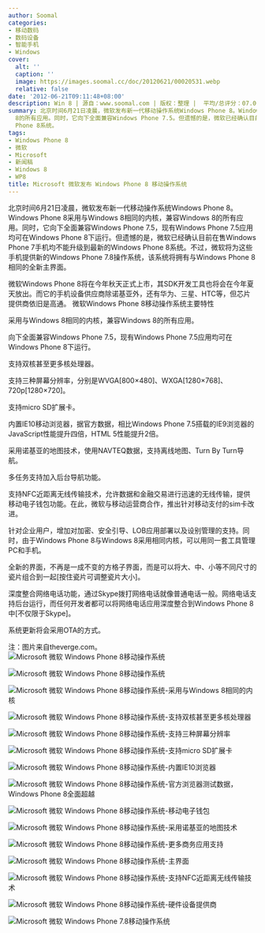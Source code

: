 ```yaml
---
author: Soomal
categories:
- 移动数码
- 数码设备
- 智能手机
- Windows
cover:
  alt: ''
  caption: ''
  image: https://images.soomal.cc/doc/20120621/00020531.webp
  relative: false
date: '2012-06-21T09:11:48+08:00'
description: Win 8 | 源自：www.soomal.com | 版权：整理 |  平均/总评分：07.00/21
summary: 北京时间6月21日凌晨，微软发布新一代移动操作系统Windows Phone 8。Windows Phone 8采用与Windows 8相同的内核，兼容Windows
  8的所有应用。同时，它向下全面兼容Windows Phone 7.5。但遗憾的是，微软已经确认目前在售Windows Phone 7手机均不能升级到最新的Windows
  Phone 8系统。
tags:
- Windows Phone 8
- 微软
- Microsoft
- 新闻稿
- Windows 8
- WP8
title: Microsoft 微软发布 Windows Phone 8 移动操作系统
---
```


北京时间6月21日凌晨，微软发布新一代移动操作系统Windows Phone 8。Windows Phone 8采用与Windows 8相同的内核，兼容Windows 8的所有应用。同时，它向下全面兼容Windows Phone 7.5，现有Windows Phone 7.5应用均可在Windows Phone 8下运行。但遗憾的是，微软已经确认目前在售Windows Phone 7手机均不能升级到最新的Windows Phone 8系统。不过，微软将为这些手机提供新的Windows Phone 7.8操作系统，该系统将拥有与Windows Phone 8相同的全新主界面。



微软Windows Phone 8将在今年秋天正式上市，其SDK开发工具也将会在今年夏天放出。而它的手机设备供应商除诺基亚外，还有华为、三星、HTC等，但芯片提供商依旧是高通。
微软Windows Phone 8移动操作系统主要特性

采用与Windows 8相同的内核，兼容Windows 8的所有应用。

向下全面兼容Windows Phone 7.5，现有Windows Phone 7.5应用均可在Windows Phone 8下运行。

支持双核甚至更多核处理器。

支持三种屏幕分辨率，分别是WVGA[800×480]、WXGA[1280×768]、720p[1280×720]。

支持micro SD扩展卡。

内置IE10移动浏览器，据官方数据，相比Windows Phone 7.5搭载的IE9浏览器的JavaScript性能提升四倍，HTML 5性能提升2倍。

采用诺基亚的地图技术，使用NAVTEQ数据，支持离线地图、Turn By Turn导航。

多任务支持加入后台导航功能。

支持NFC近距离无线传输技术，允许数据和金融交易进行迅速的无线传输，提供移动电子钱包功能。在此，微软与移动运营商合作，推出针对移动支付的sim卡改进。

针对企业用户，增加对加密、安全引导、LOB应用部署以及设别管理的支持。同时，由于Windows Phone 8与Windows 8采用相同内核，可以用同一套工具管理PC和手机。

全新的界面，不再是一成不变的方格子界面，而是可以将大、中、小等不同尺寸的瓷片组合到一起[按住瓷片可调整瓷片大小]。

深度整合网络电话功能，通过Skype拨打网络电话就像普通电话一般。网络电话支持后台运行，而任何开发者都可以将网络电话应用深度整合到Windows Phone 8中[不仅限于Skype]。

系统更新将会采用OTA的方式。


注：图片来自theverge.com。
![Microsoft 微软 Windows Phone 8移动操作系统](https://images.soomal.cc/doc/20120621/00020530.webp)




![Microsoft 微软 Windows Phone 8移动操作系统](https://images.soomal.cc/doc/20120621/00020516.webp)




![Microsoft 微软 Windows Phone 8移动操作系统-采用与Windows 8相同的内核](https://images.soomal.cc/doc/20120621/00020517.webp)




![Microsoft 微软 Windows Phone 8移动操作系统-支持双核甚至更多核处理器](https://images.soomal.cc/doc/20120621/00020518.webp)




![Microsoft 微软 Windows Phone 8移动操作系统-支持三种屏幕分辨率](https://images.soomal.cc/doc/20120621/00020519.webp)




![Microsoft 微软 Windows Phone 8移动操作系统-支持micro SD扩展卡](https://images.soomal.cc/doc/20120621/00020520.webp)




![Microsoft 微软 Windows Phone 8移动操作系统-内置IE10浏览器](https://images.soomal.cc/doc/20120621/00020521.webp)




![Microsoft 微软 Windows Phone 8移动操作系统-官方浏览器测试数据，Windows Phone 8全面超越](https://images.soomal.cc/doc/20120621/00020522.webp)




![Microsoft 微软 Windows Phone 8移动操作系统-移动电子钱包](https://images.soomal.cc/doc/20120621/00020523.webp)




![Microsoft 微软 Windows Phone 8移动操作系统-采用诺基亚的地图技术](https://images.soomal.cc/doc/20120621/00020524.webp)




![Microsoft 微软 Windows Phone 8移动操作系统-更多商务应用支持](https://images.soomal.cc/doc/20120621/00020525.webp)




![Microsoft 微软 Windows Phone 8移动操作系统-主界面](https://images.soomal.cc/doc/20120621/00020526.webp)




![Microsoft 微软 Windows Phone 8移动操作系统-支持NFC近距离无线传输技术](https://images.soomal.cc/doc/20120621/00020527.webp)




![Microsoft 微软 Windows Phone 8移动操作系统-硬件设备提供商](https://images.soomal.cc/doc/20120621/00020528.webp)




![Microsoft 微软 Windows Phone 7.8移动操作系统](https://images.soomal.cc/doc/20120621/00020529.webp)